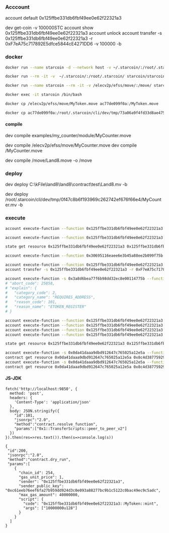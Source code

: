 ### Acccount

account default 0x125ffbe331db6fbf49ee0e62f22321a3

dev get-coin -v 100000STC
account show 0x125ffbe331db6fbf49ee0e62f22321a3
account unlock
account transfer -s 0x125ffbe331db6fbf49ee0e62f22321a3 -r 0xF7eA75c717892E5dfce5844cE4271DD6 -v 100000 -b

### docker

``` sh
docker run --name starcoin -d --network host -v ~/.starcoin/:/root/.starcoin/ starcoin/starcoin:latest /starcoin/starcoin -n main

docker run --rm -it -v  ~/.starcoin/:/root/.starcoin/ starcoin/starcoin:latest /starcoin/starcoin --connect /root/.starcoin/main/starcoin.ipc console

docker run --name starcoin --rm -it -v /elecv2p/efss/move/:/move/ starcoin/starcoin:latest /starcoin/starcoin -n dev console

docker exec -it starcoin /bin/bash

docker cp /elecv2p/efss/move/MyToken.move ac77de099f0a:/MyToken.move

docker cp ac77de099f0a:/root/.starcoin/cli/dev/tmp/73a06a9f4fd33d8ae47520e2e016730b/MyCounter.mv /elecv2p/efss/move/MyCounter2.mv
```

#### compile

dev compile examples/my_counter/module/MyCounter.move

dev compile /elecv2p/efss/move/MyCounter.move
dev compile /MyCounter.move

dev compile /move/Land8.move -o /move

### deploy

dev deploy C:\\kFile\\land8\\land8\\contract\\test\\Land8.mv -b

dev deploy /root/.starcoin/cli/dev/tmp/0f47c8b6f193969c262742ef676f66e4/MyCounter.mv -b

### execute

``` sh
account execute-function --function 0x125ffbe331db6fbf49ee0e62f22321a3::Coin::mint -b

account execute-function --function 0x125ffbe331db6fbf49ee0e62f22321a3::MyCounter::init_counter -b

state get resource 0x125ffbe331db6fbf49ee0e62f22321a3 0x125ffbe331db6fbf49ee0e62f22321a3::MyCounter::Counter

account execute-function --function 0x30695116eaee6e3b45a88ee2b099f75b::MyCounter::init_counter -b

account execute-function --function 0x125ffbe331db6fbf49ee0e62f22321a3::MyToken::mint --arg 123u128 -b
account transfer -s 0x125ffbe331db6fbf49ee0e62f22321a3 -r 0xF7eA75c717892E5dfce5844cE4271DD6 -v 10 -t 0x125ffbe331db6fbf49ee0e62f22321a3::MyToken::MyToken -b

account execute-function -s 0x3a8d6bea77f6b98dd32ec8e00114775b --function 0x125ffbe331db6fbf49ee0e62f22321a3::LdtToken::init -b
# "abort_code": 25858,
# "explain": {
#   "category_code": 2,
#   "category_name": "REQUIRES_ADDRESS",
#   "reason_code": 101,
#   "reason_name": "ETOKEN_REGISTER"
# }

account execute-function --function 0x125ffbe331db6fbf49ee0e62f22321a3::Land8::ldt_init -b
account execute-function --function 0x125ffbe331db6fbf49ee0e62f22321a3::Land8::land_list_init -b
account execute-function --function 0x125ffbe331db6fbf49ee0e62f22321a3::Land8::ldt_mint --arg 1200000u128 -b
account execute-function --function 0x125ffbe331db6fbf49ee0e62f22321a3::Land8::land_set_message --arg 1u64 x"68656c6c6f206c616e64e59295e59295" -b

state get resource 0x125ffbe331db6fbf49ee0e62f22321a3 0x125ffbe331db6fbf49ee0e62f22321a3::MyToken::MyToken

account execute-function -s 0x0da41daaa9dbd912647c765025a12e5a --function 0x8c4d3877592931cacbd87eeb65c9e4f8::MyCounter::init_counter -b
contract get resource 0x0da41daaa9dbd912647c765025a12e5a 0x8c4d3877592931cacbd87eeb65c9e4f8::MyCounter::Counter
account execute-function -s 0x0da41daaa9dbd912647c765025a12e5a --function 0x8c4d3877592931cacbd87eeb65c9e4f8::MyCounter::incr_counter -b
contract get resource 0x0da41daaa9dbd912647c765025a12e5a 0x8c4d3877592931cacbd87eeb65c9e4f8::MyCounter::Counter
```

#### JS-JDK

``` JS
fetch('http://localhost:9850', {
  method: 'post',
  headers: {
    'Content-Type': 'application/json'
  },
  body: JSON.stringify({
    "id":101, 
    "jsonrpc":"2.0", 
    "method":"contract.resolve_function", 
    "params":["0x1::TransferScripts::peer_to_peer_v2"]
  })
}).then(res=>res.text()).then(s=>console.log(s))

{
 "id":200, 
 "jsonrpc":"2.0", 
 "method":"contract.dry_run", 
 "params":[
    {
      "chain_id": 254,
      "gas_unit_price": 1,
      "sender": "0x125ffbe331db6fbf49ee0e62f22321a3",
      "sender_public_key": "0xc61eeb76eef6fa27b959dd924d3c0e093a88277bc9b1c5122c0bac49ec9c5adc",
      "max_gas_amount": 40000000,
      "script": {
        "code": "0x125ffbe331db6fbf49ee0e62f22321a3::MyToken::mint", 
        "args": ["10000000u128"]
      }
    }
  ]
}
```